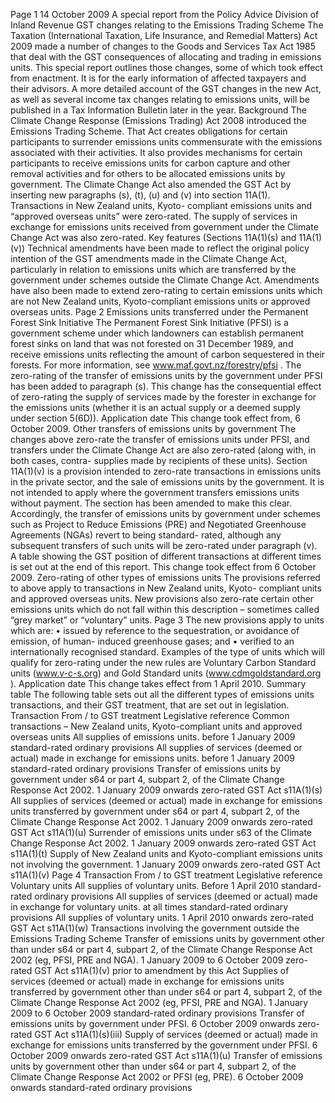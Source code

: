 Page 1 14 October 2009 A special report from the Policy Advice Division of Inland Revenue GST changes relating to the Emissions Trading Scheme The Taxation (International Taxation, Life Insurance, and Remedial Matters) Act 2009 made a number of changes to the Goods and Services Tax Act 1985 that deal with the GST consequences of allocating and trading in emissions units. This special report outlines those changes, some of which took effect from enactment. It is for the early information of affected taxpayers and their advisors. A more detailed account of the GST changes in the new Act, as well as several income tax changes relating to emissions units, will be published in a Tax Information Bulletin later in the year. Background The Climate Change Response (Emissions Trading) Act 2008 introduced the Emissions Trading Scheme. That Act creates obligations for certain participants to surrender emissions units commensurate with the emissions associated with their activities. It also provides mechanisms for certain participants to receive emissions units for carbon capture and other removal activities and for others to be allocated emissions units by government. The Climate Change Act also amended the GST Act by inserting new paragraphs (s), (t), (u) and (v) into section 11A(1). Transactions in New Zealand units, Kyoto- compliant emissions units and “approved overseas units” were zero-rated. The supply of services in exchange for emissions units received from government under the Climate Change Act was also zero-rated. Key features (Sections 11A(1)(s) and 11A(1)(v)) Technical amendments have been made to reflect the original policy intention of the GST amendments made in the Climate Change Act, particularly in relation to emissions units which are transferred by the government under schemes outside the Climate Change Act. Amendments have also been made to extend zero-rating to certain emissions units which are not New Zealand units, Kyoto-compliant emissions units or approved overseas units. Page 2 Emissions units transferred under the Permanent Forest Sink Initiative The Permanent Forest Sink Initiative (PFSI) is a government scheme under which landowners can establish permanent forest sinks on land that was not forested on 31 December 1989, and receive emissions units reflecting the amount of carbon sequestered in their forests. For more information, see www.maf.govt.nz/forestry/pfsi . The zero-rating of the transfer of emissions units by the government under PFSI has been added to paragraph (s). This change has the consequential effect of zero-rating the supply of services made by the forester in exchange for the emissions units (whether it is an actual supply or a deemed supply under section 5(6D)). Application date This change took effect from, 6 October 2009. Other transfers of emissions units by government The changes above zero-rate the transfer of emissions units under PFSI, and transfers under the Climate Change Act are also zero-rated (along with, in both cases, contra- supplies made by recipients of these units). Section 11A(1)(v) is a provision intended to zero-rate transactions in emissions units in the private sector, and the sale of emissions units by the government. It is not intended to apply where the government transfers emissions units without payment. The section has been amended to make this clear. Accordingly, the transfer of emissions units by government under schemes such as Project to Reduce Emissions (PRE) and Negotiated Greenhouse Agreements (NGAs) revert to being standard- rated, although any subsequent transfers of such units will be zero-rated under paragraph (v). A table showing the GST position of different transactions at different times is set out at the end of this report. This change took effect from 6 October 2009. Zero-rating of other types of emissions units The provisions referred to above apply to transactions in New Zealand units, Kyoto- compliant units and approved overseas units. New provisions also zero-rate certain other emissions units which do not fall within this description – sometimes called “grey market” or “voluntary” units. Page 3 The new provisions apply to units which are: • issued by reference to the sequestration, or avoidance of emission, of human- induced greenhouse gases; and • verified to an internationally recognised standard. Examples of the type of units which will qualify for zero-rating under the new rules are Voluntary Carbon Standard units (www.v-c-s.org) and Gold Standard units (www.cdmgoldstandard.org ). Application date This change takes effect from 1 April 2010. Summary table The following table sets out all the different types of emissions units transactions, and their GST treatment, that are set out in legislation. Transaction From / to GST treatment Legislative reference Common transactions – New Zealand units, Kyoto-compliant units and approved overseas units All supplies of emissions units. before 1 January 2009 standard-rated ordinary provisions All supplies of services (deemed or actual) made in exchange for emissions units. before 1 January 2009 standard-rated ordinary provisions Transfer of emissions units by government under s64 or part 4, subpart 2, of the Climate Change Response Act 2002. 1 January 2009 onwards zero-rated GST Act s11A(1)(s) All supplies of services (deemed or actual) made in exchange for emissions units transferred by government under s64 or part 4, subpart 2, of the Climate Change Response Act 2002. 1 January 2009 onwards zero-rated GST Act s11A(1)(u) Surrender of emissions units under s63 of the Climate Change Response Act 2002. 1 January 2009 onwards zero-rated GST Act s11A(1)(t) Supply of New Zealand units and Kyoto-compliant emissions units not involving the government. 1 January 2009 onwards zero-rated GST Act s11A(1)(v) Page 4 Transaction From / to GST treatment Legislative reference Voluntary units All supplies of voluntary units. Before 1 April 2010 standard-rated ordinary provisions All supplies of services (deemed or actual) made in exchange for voluntary units. at all times standard-rated ordinary provisions All supplies of voluntary units. 1 April 2010 onwards zero-rated GST Act s11A(1)(w) Transactions involving the government outside the Emissions Trading Scheme Transfer of emissions units by government other than under s64 or part 4, subpart 2, of the Climate Change Response Act 2002 (eg, PFSI, PRE and NGA). 1 January 2009 to 6 October 2009 zero-rated GST Act s11A(1)(v) prior to amendment by this Act Supplies of services (deemed or actual) made in exchange for emissions units transferred by government other than under s64 or part 4, subpart 2, of the Climate Change Response Act 2002 (eg, PFSI, PRE and NGA). 1 January 2009 to 6 October 2009 standard-rated ordinary provisions Transfer of emissions units by government under PFSI. 6 October 2009 onwards zero-rated GST Act s11A(1)(s)(iii) Supply of services (deemed or actual) made in exchange for emissions units transferred by the government under PFSI. 6 October 2009 onwards zero-rated GST Act s11A(1)(u) Transfer of emissions units by government other than under s64 or part 4, subpart 2, of the Climate Change Response Act 2002 or PFSI (eg, PRE). 6 October 2009 onwards standard-rated ordinary provisions